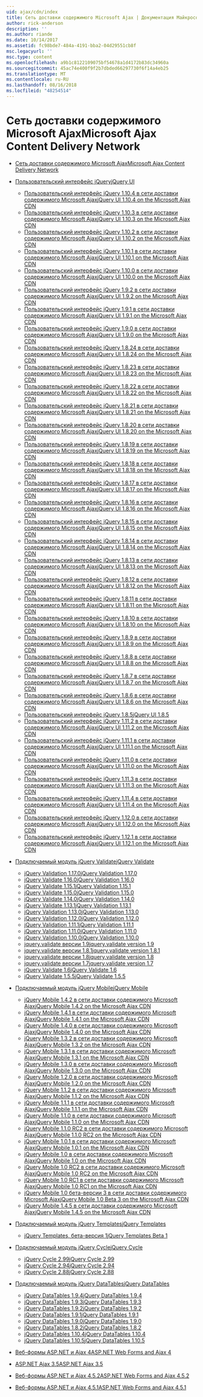 ```yaml
---
uid: ajax/cdn/index
title: Сеть доставки содержимого Microsoft Ajax | Документация Майкрософт
author: rick-anderson
description: ''
ms.author: riande
ms.date: 10/14/2017
ms.assetid: fc98bde7-484a-4191-bba2-04d29551cb8f
msc.legacyurl: ''
msc.type: content
ms.openlocfilehash: a9b1c8122109075bf54678a1d4172b83dc34960a
ms.sourcegitcommit: 45ac74e400f9f2b7dbded66297730f6f14a4eb25
ms.translationtype: MT
ms.contentlocale: ru-RU
ms.lasthandoff: 08/16/2018
ms.locfileid: "48254514"
---
```

<a name="microsoft-ajax-content-delivery-network"></a><span data-ttu-id="91153-102">Сеть доставки содержимого Microsoft Ajax</span><span class="sxs-lookup"><span data-stu-id="91153-102">Microsoft Ajax Content Delivery Network</span></span>
====================
- [<span data-ttu-id="91153-103">Сеть доставки содержимого Microsoft Ajax</span><span class="sxs-lookup"><span data-stu-id="91153-103">Microsoft Ajax Content Delivery Network</span></span>](overview.md)
- [<span data-ttu-id="91153-104">Пользовательский интерфейс jQuery</span><span class="sxs-lookup"><span data-stu-id="91153-104">jQuery UI</span></span>](jquery-ui/index.md)

    - [<span data-ttu-id="91153-105">Пользовательский интерфейс jQuery 1.10.4 в сети доставки содержимого Microsoft Ajax</span><span class="sxs-lookup"><span data-stu-id="91153-105">jQuery UI 1.10.4 on the Microsoft Ajax CDN</span></span>](jquery-ui/cdnjqueryui1104.md)
    - [<span data-ttu-id="91153-106">Пользовательский интерфейс jQuery 1.10.3 в сети доставки содержимого Microsoft Ajax</span><span class="sxs-lookup"><span data-stu-id="91153-106">jQuery UI 1.10.3 on the Microsoft Ajax CDN</span></span>](jquery-ui/cdnjqueryui1103.md)
    - [<span data-ttu-id="91153-107">Пользовательский интерфейс jQuery 1.10.2 в сети доставки содержимого Microsoft Ajax</span><span class="sxs-lookup"><span data-stu-id="91153-107">jQuery UI 1.10.2 on the Microsoft Ajax CDN</span></span>](jquery-ui/cdnjqueryui1102.md)
    - [<span data-ttu-id="91153-108">Пользовательский интерфейс jQuery 1.10.1 в сети доставки содержимого Microsoft Ajax</span><span class="sxs-lookup"><span data-stu-id="91153-108">jQuery UI 1.10.1 on the Microsoft Ajax CDN</span></span>](jquery-ui/cdnjqueryui1101.md)
    - [<span data-ttu-id="91153-109">Пользовательский интерфейс jQuery 1.10.0 в сети доставки содержимого Microsoft Ajax</span><span class="sxs-lookup"><span data-stu-id="91153-109">jQuery UI 1.10.0 on the Microsoft Ajax CDN</span></span>](jquery-ui/cdnjqueryui1100.md)
    - [<span data-ttu-id="91153-110">Пользовательский интерфейс jQuery 1.9.2 в сети доставки содержимого Microsoft Ajax</span><span class="sxs-lookup"><span data-stu-id="91153-110">jQuery UI 1.9.2 on the Microsoft Ajax CDN</span></span>](jquery-ui/cdnjqueryui192.md)
    - [<span data-ttu-id="91153-111">Пользовательский интерфейс jQuery 1.9.1 в сети доставки содержимого Microsoft Ajax</span><span class="sxs-lookup"><span data-stu-id="91153-111">jQuery UI 1.9.1 on the Microsoft Ajax CDN</span></span>](jquery-ui/cdnjqueryui191.md)
    - [<span data-ttu-id="91153-112">Пользовательский интерфейс jQuery 1.9.0 в сети доставки содержимого Microsoft Ajax</span><span class="sxs-lookup"><span data-stu-id="91153-112">jQuery UI 1.9.0 on the Microsoft Ajax CDN</span></span>](jquery-ui/cdnjqueryui190.md)
    - [<span data-ttu-id="91153-113">Пользовательский интерфейс jQuery 1.8.24 в сети доставки содержимого Microsoft Ajax</span><span class="sxs-lookup"><span data-stu-id="91153-113">jQuery UI 1.8.24 on the Microsoft Ajax CDN</span></span>](jquery-ui/cdnjqueryui1824.md)
    - [<span data-ttu-id="91153-114">Пользовательский интерфейс jQuery 1.8.23 в сети доставки содержимого Microsoft Ajax</span><span class="sxs-lookup"><span data-stu-id="91153-114">jQuery UI 1.8.23 on the Microsoft Ajax CDN</span></span>](jquery-ui/cdnjqueryui1823.md)
    - [<span data-ttu-id="91153-115">Пользовательский интерфейс jQuery 1.8.22 в сети доставки содержимого Microsoft Ajax</span><span class="sxs-lookup"><span data-stu-id="91153-115">jQuery UI 1.8.22 on the Microsoft Ajax CDN</span></span>](jquery-ui/cdnjqueryui1822.md)
    - [<span data-ttu-id="91153-116">Пользовательский интерфейс jQuery 1.8.21 в сети доставки содержимого Microsoft Ajax</span><span class="sxs-lookup"><span data-stu-id="91153-116">jQuery UI 1.8.21 on the Microsoft Ajax CDN</span></span>](jquery-ui/cdnjqueryui1821.md)
    - [<span data-ttu-id="91153-117">Пользовательский интерфейс jQuery 1.8.20 в сети доставки содержимого Microsoft Ajax</span><span class="sxs-lookup"><span data-stu-id="91153-117">jQuery UI 1.8.20 on the Microsoft Ajax CDN</span></span>](jquery-ui/cdnjqueryui1820.md)
    - [<span data-ttu-id="91153-118">Пользовательский интерфейс jQuery 1.8.19 в сети доставки содержимого Microsoft Ajax</span><span class="sxs-lookup"><span data-stu-id="91153-118">jQuery UI 1.8.19 on the Microsoft Ajax CDN</span></span>](jquery-ui/cdnjqueryui1819.md)
    - [<span data-ttu-id="91153-119">Пользовательский интерфейс jQuery 1.8.18 в сети доставки содержимого Microsoft Ajax</span><span class="sxs-lookup"><span data-stu-id="91153-119">jQuery UI 1.8.18 on the Microsoft Ajax CDN</span></span>](jquery-ui/cdnjqueryui1818.md)
    - [<span data-ttu-id="91153-120">Пользовательский интерфейс jQuery 1.8.17 в сети доставки содержимого Microsoft Ajax</span><span class="sxs-lookup"><span data-stu-id="91153-120">jQuery UI 1.8.17 on the Microsoft Ajax CDN</span></span>](jquery-ui/cdnjqueryui1817.md)
    - [<span data-ttu-id="91153-121">Пользовательский интерфейс jQuery 1.8.16 в сети доставки содержимого Microsoft Ajax</span><span class="sxs-lookup"><span data-stu-id="91153-121">jQuery UI 1.8.16 on the Microsoft Ajax CDN</span></span>](jquery-ui/cdnjqueryui1816.md)
    - [<span data-ttu-id="91153-122">Пользовательский интерфейс jQuery 1.8.15 в сети доставки содержимого Microsoft Ajax</span><span class="sxs-lookup"><span data-stu-id="91153-122">jQuery UI 1.8.15 on the Microsoft Ajax CDN</span></span>](jquery-ui/cdnjqueryui1815.md)
    - [<span data-ttu-id="91153-123">Пользовательский интерфейс jQuery 1.8.14 в сети доставки содержимого Microsoft Ajax</span><span class="sxs-lookup"><span data-stu-id="91153-123">jQuery UI 1.8.14 on the Microsoft Ajax CDN</span></span>](jquery-ui/cdnjqueryui1814.md)
    - [<span data-ttu-id="91153-124">Пользовательский интерфейс jQuery 1.8.13 в сети доставки содержимого Microsoft Ajax</span><span class="sxs-lookup"><span data-stu-id="91153-124">jQuery UI 1.8.13 on the Microsoft Ajax CDN</span></span>](jquery-ui/cdnjqueryui1813.md)
    - [<span data-ttu-id="91153-125">Пользовательский интерфейс jQuery 1.8.12 в сети доставки содержимого Microsoft Ajax</span><span class="sxs-lookup"><span data-stu-id="91153-125">jQuery UI 1.8.12 on the Microsoft Ajax CDN</span></span>](jquery-ui/cdnjqueryui1812.md)
    - [<span data-ttu-id="91153-126">Пользовательский интерфейс jQuery 1.8.11 в сети доставки содержимого Microsoft Ajax</span><span class="sxs-lookup"><span data-stu-id="91153-126">jQuery UI 1.8.11 on the Microsoft Ajax CDN</span></span>](jquery-ui/cdnjqueryui1811.md)
    - [<span data-ttu-id="91153-127">Пользовательский интерфейс jQuery 1.8.10 в сети доставки содержимого Microsoft Ajax</span><span class="sxs-lookup"><span data-stu-id="91153-127">jQuery UI 1.8.10 on the Microsoft Ajax CDN</span></span>](jquery-ui/cdnjqueryui1910.md)
    - [<span data-ttu-id="91153-128">Пользовательский интерфейс jQuery 1.8.9 в сети доставки содержимого Microsoft Ajax</span><span class="sxs-lookup"><span data-stu-id="91153-128">jQuery UI 1.8.9 on the Microsoft Ajax CDN</span></span>](jquery-ui/cdnjqueryui189.md)
    - [<span data-ttu-id="91153-129">Пользовательский интерфейс jQuery 1.8.8 в сети доставки содержимого Microsoft Ajax</span><span class="sxs-lookup"><span data-stu-id="91153-129">jQuery UI 1.8.8 on the Microsoft Ajax CDN</span></span>](jquery-ui/cdnjqueryui188.md)
    - [<span data-ttu-id="91153-130">Пользовательский интерфейс jQuery 1.8.7 в сети доставки содержимого Microsoft Ajax</span><span class="sxs-lookup"><span data-stu-id="91153-130">jQuery UI 1.8.7 on the Microsoft Ajax CDN</span></span>](jquery-ui/cdnjqueryui187.md)
    - [<span data-ttu-id="91153-131">Пользовательский интерфейс jQuery 1.8.6 в сети доставки содержимого Microsoft Ajax</span><span class="sxs-lookup"><span data-stu-id="91153-131">jQuery UI 1.8.6 on the Microsoft Ajax CDN</span></span>](jquery-ui/cdnjqueryui186.md)
    - [<span data-ttu-id="91153-132">Пользовательский интерфейс jQuery 1.8.5</span><span class="sxs-lookup"><span data-stu-id="91153-132">jQuery UI 1.8.5</span></span>](jquery-ui/cdnjqueryui185.md)
    - [<span data-ttu-id="91153-133">Пользовательский интерфейс jQuery 1.11.2 в сети доставки содержимого Microsoft Ajax</span><span class="sxs-lookup"><span data-stu-id="91153-133">jQuery UI 1.11.2 on the Microsoft Ajax CDN</span></span>](jquery-ui/cdnjqueryui1112.md)
    - [<span data-ttu-id="91153-134">Пользовательский интерфейс jQuery 1.11.1 в сети доставки содержимого Microsoft Ajax</span><span class="sxs-lookup"><span data-stu-id="91153-134">jQuery UI 1.11.1 on the Microsoft Ajax CDN</span></span>](jquery-ui/cdnjqueryui1111.md)
    - [<span data-ttu-id="91153-135">Пользовательский интерфейс jQuery 1.11.0 в сети доставки содержимого Microsoft Ajax</span><span class="sxs-lookup"><span data-stu-id="91153-135">jQuery UI 1.11.0 on the Microsoft Ajax CDN</span></span>](jquery-ui/cdnjqueryui1110.md)
    - [<span data-ttu-id="91153-136">Пользовательский интерфейс jQuery 1.11.3 в сети доставки содержимого Microsoft Ajax</span><span class="sxs-lookup"><span data-stu-id="91153-136">jQuery UI 1.11.3 on the Microsoft Ajax CDN</span></span>](jquery-ui/cdnjqueryui1113.md)
    - [<span data-ttu-id="91153-137">Пользовательский интерфейс jQuery 1.11.4 в сети доставки содержимого Microsoft Ajax</span><span class="sxs-lookup"><span data-stu-id="91153-137">jQuery UI 1.11.4 on the Microsoft Ajax CDN</span></span>](jquery-ui/cdnjqueryui1114.md)
    - [<span data-ttu-id="91153-138">Пользовательский интерфейс jQuery 1.12.0 в сети доставки содержимого Microsoft Ajax</span><span class="sxs-lookup"><span data-stu-id="91153-138">jQuery UI 1.12.0 on the Microsoft Ajax CDN</span></span>](jquery-ui/cdnjqueryui1120.md)
    - [<span data-ttu-id="91153-139">Пользовательский интерфейс jQuery 1.12.1 в сети доставки содержимого Microsoft Ajax</span><span class="sxs-lookup"><span data-stu-id="91153-139">jQuery UI 1.12.1 on the Microsoft Ajax CDN</span></span>](jquery-ui/cdnjqueryui1121.md)
- [<span data-ttu-id="91153-140">Подключаемый модуль jQuery Validate</span><span class="sxs-lookup"><span data-stu-id="91153-140">jQuery Validate</span></span>](jquery-validate/index.md)

    - [<span data-ttu-id="91153-141">jQuery Validation 1.17.0</span><span class="sxs-lookup"><span data-stu-id="91153-141">jQuery Validation 1.17.0</span></span>](jquery-validate/cdnjqueryvalidate1170.md)
    - [<span data-ttu-id="91153-142">jQuery Validate 1.16.0</span><span class="sxs-lookup"><span data-stu-id="91153-142">jQuery Validation 1.16.0</span></span>](jquery-validate/cdnjqueryvalidate1160.md)
    - [<span data-ttu-id="91153-143">jQuery Validate 1.15.1</span><span class="sxs-lookup"><span data-stu-id="91153-143">jQuery Validation 1.15.1</span></span>](jquery-validate/cdnjqueryvalidate1151.md)
    - [<span data-ttu-id="91153-144">jQuery Validate 1.15.0</span><span class="sxs-lookup"><span data-stu-id="91153-144">jQuery Validation 1.15.0</span></span>](jquery-validate/cdnjqueryvalidate1150.md)
    - [<span data-ttu-id="91153-145">jQuery Validate 1.14.0</span><span class="sxs-lookup"><span data-stu-id="91153-145">jQuery Validation 1.14.0</span></span>](jquery-validate/cdnjqueryvalidate1140.md)
    - [<span data-ttu-id="91153-146">jQuery Validate 1.13.1</span><span class="sxs-lookup"><span data-stu-id="91153-146">jQuery Validation 1.13.1</span></span>](jquery-validate/cdnjqueryvalidate1131.md)
    - [<span data-ttu-id="91153-147">jQuery Validation 1.13.0</span><span class="sxs-lookup"><span data-stu-id="91153-147">jQuery Validation 1.13.0</span></span>](jquery-validate/cdnjqueryvalidate1130.md)
    - [<span data-ttu-id="91153-148">jQuery Validation 1.12.0</span><span class="sxs-lookup"><span data-stu-id="91153-148">jQuery Validation 1.12.0</span></span>](jquery-validate/cdnjqueryvalidate1120.md)
    - [<span data-ttu-id="91153-149">jQuery Validation 1.11.1</span><span class="sxs-lookup"><span data-stu-id="91153-149">jQuery Validation 1.11.1</span></span>](jquery-validate/cdnjqueryvalidate1111.md)
    - [<span data-ttu-id="91153-150">jQuery Validation 1.11.0</span><span class="sxs-lookup"><span data-stu-id="91153-150">jQuery Validation 1.11.0</span></span>](jquery-validate/cdnjqueryvalidate111.md)
    - [<span data-ttu-id="91153-151">jQuery Validation 1.10.0</span><span class="sxs-lookup"><span data-stu-id="91153-151">jQuery Validation 1.10.0</span></span>](jquery-validate/cdnjqueryvalidate110.md)
    - [<span data-ttu-id="91153-152">jquery.validate версии 1.9</span><span class="sxs-lookup"><span data-stu-id="91153-152">jquery.validate version 1.9</span></span>](jquery-validate/cdnjqueryvalidate19.md)
    - [<span data-ttu-id="91153-153">jquery.validate версии 1.8.1</span><span class="sxs-lookup"><span data-stu-id="91153-153">jquery.validate version 1.8.1</span></span>](jquery-validate/cdnjqueryvalidate181.md)
    - [<span data-ttu-id="91153-154">jquery.validate версии 1.8</span><span class="sxs-lookup"><span data-stu-id="91153-154">jquery.validate version 1.8</span></span>](jquery-validate/cdnjqueryvalidate18.md)
    - [<span data-ttu-id="91153-155">jquery.validate версии 1.7</span><span class="sxs-lookup"><span data-stu-id="91153-155">jquery.validate version 1.7</span></span>](jquery-validate/cdnjqueryvalidate17.md)
    - [<span data-ttu-id="91153-156">jQuery Validate 1.6</span><span class="sxs-lookup"><span data-stu-id="91153-156">jQuery Validate 1.6</span></span>](jquery-validate/cdnjqueryvalidate16.md)
    - [<span data-ttu-id="91153-157">jQuery Validate 1.5.5</span><span class="sxs-lookup"><span data-stu-id="91153-157">jQuery Validate 1.5.5</span></span>](jquery-validate/cdnjqueryvalidate155.md)
- [<span data-ttu-id="91153-158">Подключаемый модуль jQuery Mobile</span><span class="sxs-lookup"><span data-stu-id="91153-158">jQuery Mobile</span></span>](jquery-mobile/index.md)

    - [<span data-ttu-id="91153-159">jQuery Mobile 1.4.2 в сети доставки содержимого Microsoft Ajax</span><span class="sxs-lookup"><span data-stu-id="91153-159">jQuery Mobile 1.4.2 on the Microsoft Ajax CDN</span></span>](jquery-mobile/cdnjquerymobile142.md)
    - [<span data-ttu-id="91153-160">jQuery Mobile 1.4.1 в сети доставки содержимого Microsoft Ajax</span><span class="sxs-lookup"><span data-stu-id="91153-160">jQuery Mobile 1.4.1 on the Microsoft Ajax CDN</span></span>](jquery-mobile/cdnjquerymobile141.md)
    - [<span data-ttu-id="91153-161">jQuery Mobile 1.4.0 в сети доставки содержимого Microsoft Ajax</span><span class="sxs-lookup"><span data-stu-id="91153-161">jQuery Mobile 1.4.0 on the Microsoft Ajax CDN</span></span>](jquery-mobile/cdnjquerymobile140.md)
    - [<span data-ttu-id="91153-162">jQuery Mobile 1.3.2 в сети доставки содержимого Microsoft Ajax</span><span class="sxs-lookup"><span data-stu-id="91153-162">jQuery Mobile 1.3.2 on the Microsoft Ajax CDN</span></span>](jquery-mobile/cdnjquerymobile132.md)
    - [<span data-ttu-id="91153-163">jQuery Mobile 1.3.1 в сети доставки содержимого Microsoft Ajax</span><span class="sxs-lookup"><span data-stu-id="91153-163">jQuery Mobile 1.3.1 on the Microsoft Ajax CDN</span></span>](jquery-mobile/cdnjquerymobile131.md)
    - [<span data-ttu-id="91153-164">jQuery Mobile 1.3.0 в сети доставки содержимого Microsoft Ajax</span><span class="sxs-lookup"><span data-stu-id="91153-164">jQuery Mobile 1.3.0 on the Microsoft Ajax CDN</span></span>](jquery-mobile/cdnjquerymobile130.md)
    - [<span data-ttu-id="91153-165">jQuery Mobile 1.2.0 в сети доставки содержимого Microsoft Ajax</span><span class="sxs-lookup"><span data-stu-id="91153-165">jQuery Mobile 1.2.0 on the Microsoft Ajax CDN</span></span>](jquery-mobile/cdnjquerymobile120.md)
    - [<span data-ttu-id="91153-166">jQuery Mobile 1.1.2 в сети доставки содержимого Microsoft Ajax</span><span class="sxs-lookup"><span data-stu-id="91153-166">jQuery Mobile 1.1.2 on the Microsoft Ajax CDN</span></span>](jquery-mobile/cdnjquerymobile112.md)
    - [<span data-ttu-id="91153-167">jQuery Mobile 1.1.1 в сети доставки содержимого Microsoft Ajax</span><span class="sxs-lookup"><span data-stu-id="91153-167">jQuery Mobile 1.1.1 on the Microsoft Ajax CDN</span></span>](jquery-mobile/cdnjquerymobile111.md)
    - [<span data-ttu-id="91153-168">jQuery Mobile 1.1.0 в сети доставки содержимого Microsoft Ajax</span><span class="sxs-lookup"><span data-stu-id="91153-168">jQuery Mobile 1.1.0 on the Microsoft Ajax CDN</span></span>](jquery-mobile/cdnjquerymobile110.md)
    - [<span data-ttu-id="91153-169">jQuery Mobile 1.1.0 RC2 в сети доставки содержимого Microsoft Ajax</span><span class="sxs-lookup"><span data-stu-id="91153-169">jQuery Mobile 1.1.0 RC2 on the Microsoft Ajax CDN</span></span>](jquery-mobile/cdnjquerymobile110rc2.md)
    - [<span data-ttu-id="91153-170">jQuery Mobile 1.0.1 в сети доставки содержимого Microsoft Ajax</span><span class="sxs-lookup"><span data-stu-id="91153-170">jQuery Mobile 1.0.1 on the Microsoft Ajax CDN</span></span>](jquery-mobile/cdnjquerymobile101.md)
    - [<span data-ttu-id="91153-171">jQuery Mobile 1.0 в сети доставки содержимого Microsoft Ajax</span><span class="sxs-lookup"><span data-stu-id="91153-171">jQuery Mobile 1.0 on the Microsoft Ajax CDN</span></span>](jquery-mobile/cdnjquerymobile10.md)
    - [<span data-ttu-id="91153-172">jQuery Mobile 1.0 RC2 в сети доставки содержимого Microsoft Ajax</span><span class="sxs-lookup"><span data-stu-id="91153-172">jQuery Mobile 1.0 RC2 on the Microsoft Ajax CDN</span></span>](jquery-mobile/cdnjquerymobile10rc2.md)
    - [<span data-ttu-id="91153-173">jQuery Mobile 1.0 RC1 в сети доставки содержимого Microsoft Ajax</span><span class="sxs-lookup"><span data-stu-id="91153-173">jQuery Mobile 1.0 RC1 on the Microsoft Ajax CDN</span></span>](jquery-mobile/cdnjquerymobile10rc1.md)
    - [<span data-ttu-id="91153-174">jQuery Mobile 1.0 бета-версии 3 в сети доставки содержимого Microsoft Ajax</span><span class="sxs-lookup"><span data-stu-id="91153-174">jQuery Mobile 1.0 Beta 3 on the Microsoft Ajax CDN</span></span>](jquery-mobile/cdnjquerymobile10b3.md)
    - [<span data-ttu-id="91153-175">jQuery Mobile 1.4.5 в сети доставки содержимого Microsoft Ajax</span><span class="sxs-lookup"><span data-stu-id="91153-175">jQuery Mobile 1.4.5 on the Microsoft Ajax CDN</span></span>](jquery-mobile/cdnjquerymobile145.md)
- [<span data-ttu-id="91153-176">Подключаемый модуль jQuery Templates</span><span class="sxs-lookup"><span data-stu-id="91153-176">jQuery Templates</span></span>](jquery-templates/index.md)

    - [<span data-ttu-id="91153-177">jQuery Templates, бета-версия 1</span><span class="sxs-lookup"><span data-stu-id="91153-177">jQuery Templates Beta 1</span></span>](jquery-templates/cdnjquerytemplatesbeta1.md)
- [<span data-ttu-id="91153-178">Подключаемый модуль jQuery Cycle</span><span class="sxs-lookup"><span data-stu-id="91153-178">jQuery Cycle</span></span>](jquery-cycle/index.md)

    - [<span data-ttu-id="91153-179">jQuery Cycle 2.99</span><span class="sxs-lookup"><span data-stu-id="91153-179">jQuery Cycle 2.99</span></span>](jquery-cycle/cdnjquerycycle299.md)
    - [<span data-ttu-id="91153-180">jQuery Cycle 2.94</span><span class="sxs-lookup"><span data-stu-id="91153-180">jQuery Cycle 2.94</span></span>](jquery-cycle/cdnjquerycycle294.md)
    - [<span data-ttu-id="91153-181">jQuery Cycle 2.88</span><span class="sxs-lookup"><span data-stu-id="91153-181">jQuery Cycle 2.88</span></span>](jquery-cycle/cdnjquerycycle288.md)
- [<span data-ttu-id="91153-182">Подключаемый модуль jQuery DataTables</span><span class="sxs-lookup"><span data-stu-id="91153-182">jQuery DataTables</span></span>](jquery-datatables/index.md)

    - [<span data-ttu-id="91153-183">jQuery DataTables 1.9.4</span><span class="sxs-lookup"><span data-stu-id="91153-183">jQuery DataTables 1.9.4</span></span>](jquery-datatables/cdnjquerydatatables194.md)
    - [<span data-ttu-id="91153-184">jQuery DataTables 1.9.3</span><span class="sxs-lookup"><span data-stu-id="91153-184">jQuery DataTables 1.9.3</span></span>](jquery-datatables/cdnjquerydatatables193.md)
    - [<span data-ttu-id="91153-185">jQuery DataTables 1.9.2</span><span class="sxs-lookup"><span data-stu-id="91153-185">jQuery DataTables 1.9.2</span></span>](jquery-datatables/cdnjquerydatatables192.md)
    - [<span data-ttu-id="91153-186">jQuery DataTables 1.9.1</span><span class="sxs-lookup"><span data-stu-id="91153-186">jQuery DataTables 1.9.1</span></span>](jquery-datatables/cdnjquerydatatables191.md)
    - [<span data-ttu-id="91153-187">jQuery DataTables 1.9.0</span><span class="sxs-lookup"><span data-stu-id="91153-187">jQuery DataTables 1.9.0</span></span>](jquery-datatables/cdnjquerydatatables190.md)
    - [<span data-ttu-id="91153-188">jQuery DataTables 1.8.2</span><span class="sxs-lookup"><span data-stu-id="91153-188">jQuery DataTables 1.8.2</span></span>](jquery-datatables/cdnjquerydatatables182.md)
    - [<span data-ttu-id="91153-189">jQuery DataTables 1.10.4</span><span class="sxs-lookup"><span data-stu-id="91153-189">jQuery DataTables 1.10.4</span></span>](jquery-datatables/cdnjquerydatatables104.md)
    - [<span data-ttu-id="91153-190">jQuery DataTables 1.10.5</span><span class="sxs-lookup"><span data-stu-id="91153-190">jQuery DataTables 1.10.5</span></span>](jquery-datatables/cdnjquerydatatables105.md)
- [<span data-ttu-id="91153-191">Веб-формы ASP.NET и Ajax 4</span><span class="sxs-lookup"><span data-stu-id="91153-191">ASP.NET Web Forms and Ajax 4</span></span>](cdnajax4.md)
- [<span data-ttu-id="91153-192">ASP.NET Ajax 3.5</span><span class="sxs-lookup"><span data-stu-id="91153-192">ASP.NET Ajax 3.5</span></span>](cdnajax35.md)
- [<span data-ttu-id="91153-193">Веб-формы ASP.NET и Ajax 4.5.2</span><span class="sxs-lookup"><span data-stu-id="91153-193">ASP.NET Web Forms and Ajax 4.5.2</span></span>](cdnajax452.md)
- [<span data-ttu-id="91153-194">Веб-формы ASP.NET и Ajax 4.5.1</span><span class="sxs-lookup"><span data-stu-id="91153-194">ASP.NET Web Forms and Ajax 4.5.1</span></span>](cdnajax451.md)
